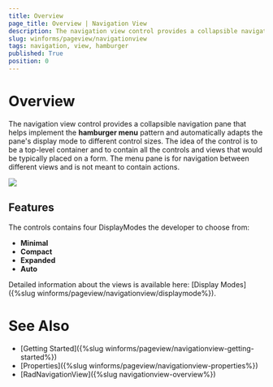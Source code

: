 ```yaml
---
title: Overview
page_title: Overview | Navigation View
description: The navigation view control provides a collapsible navigation pane that helps implement the hamburger menu pattern and automatically adapts the pane's display mode to different control sizes.
slug: winforms/pageview/navigationview
tags: navigation, view, hamburger
published: True
position: 0
---
```



# Overview 

The navigation view control provides a collapsible navigation pane that helps implement the __hamburger menu__ pattern and automatically adapts the pane's display mode to different control sizes. The idea of the control is to be a top-level container and to contain all the controls and views that would be typically placed on a form. The menu pane is for navigation between different views and is not meant to contain actions. 

![](images/pageview-navigation-view-overview001.png)

## Features

The controls contains four DisplayModes the developer to choose from:

* __Minimal__
* __Compact__
* __Expanded__
* __Auto__

Detailed information about the views is available here: [Display Modes]({%slug winforms/pageview/navigationview/displaymode%}).

# See Also
* [Getting Started]({%slug winforms/pageview/navigationview-getting-started%})
* [Properties]({%slug winforms/pageview/navigationview-properties%})
* [RadNavigationView]({%slug navigationview-overview%})
